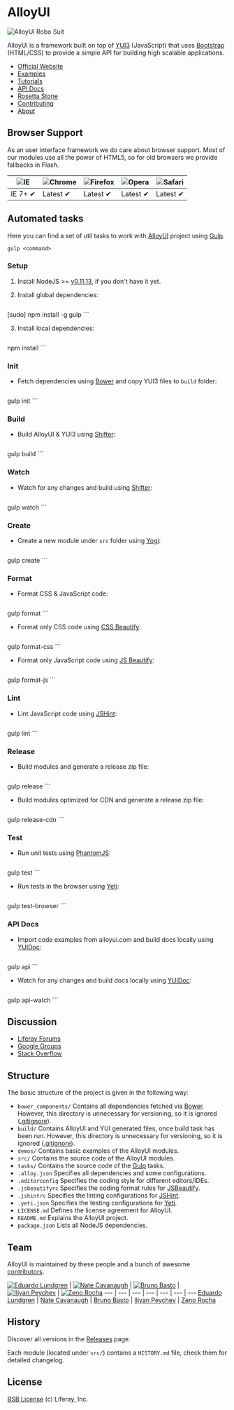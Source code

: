 # AlloyUI

![AlloyUI Robo Suit](http://f.cl.ly/items/292d3K0l3j221n3m0V0D/Alloy-Robo-Suit.jpg)

AlloyUI is a framework built on top of [YUI3](http://yuilibrary.com) (JavaScript) that uses [Bootstrap](http://liferay.github.io/alloy-bootstrap/) (HTML/CSS) to provide a simple API for building high scalable applications.

* [Official Website](http://alloyui.com/)
* [Examples](http://alloyui.com/examples/)
* [Tutorials](http://alloyui.com/tutorials/)
* [API Docs](http://alloyui.com/api/)
* [Rosetta Stone](http://alloyui.com/rosetta-stone/)
* [Contributing](http://alloyui.com/contributing/)
* [About](http://alloyui.com/about/)

## Browser Support

As an user interface framework we do care about browser support. Most of our modules use all the power of HTML5, so for old browsers we provide fallbacks in Flash.

![IE](https://raw.github.com/alrra/browser-logos/master/internet-explorer/internet-explorer_48x48.png) | ![Chrome](https://raw.github.com/alrra/browser-logos/master/chrome/chrome_48x48.png) | ![Firefox](https://raw.github.com/alrra/browser-logos/master/firefox/firefox_48x48.png) | ![Opera](https://raw.github.com/alrra/browser-logos/master/opera/opera_48x48.png) | ![Safari](https://raw.github.com/alrra/browser-logos/master/safari/safari_48x48.png)
--- | --- | --- | --- | --- |
IE 7+ ✔ | Latest ✔ | Latest ✔ | Latest ✔ | Latest ✔ |

## Automated tasks

Here you can find a set of util tasks to work with [AlloyUI](http://github.com/liferay/alloy-ui) project using [Gulp](http://gulpjs.com/).

```
gulp <command>
```

### Setup

1. Install NodeJS >= [v0.11.13](http://nodejs.org/dist/v0.11.13/), if you don't have it yet.

2. Install global dependencies:

    ```
[sudo] npm install -g gulp
    ```

3. Install local dependencies:

    ```
npm install
    ```

### Init

* Fetch dependencies using [Bower](http://bower.io/) and copy YUI3 files to `build` folder:

    ```
gulp init
    ```

### Build

* Build AlloyUI & YUI3 using [Shifter](http://yui.github.io/shifter/):

    ```
gulp build
    ```

### Watch

* Watch for any changes and build using [Shifter](http://yui.github.io/shifter/):

    ```
gulp watch
    ```

### Create

* Create a new module under `src` folder using [Yogi](http://yui.github.io/yogi/):

    ```
gulp create
    ```

### Format

* Format CSS & JavaScript code:

    ```
gulp format
    ```

* Format only CSS code using [CSS Beautify](https://www.npmjs.org/package/cssbeautify/):

    ```
gulp format-css
    ```

* Format only JavaScript code using [JS Beautify](https://www.npmjs.org/package/js-beautify/):

    ```
gulp format-js
    ```

### Lint

* Lint JavaScript code using [JSHint](http://www.jshint.com/):

    ```
gulp lint
    ```

### Release

* Build modules and generate a release zip file:

    ```
gulp release
    ```

* Build modules optimized for CDN and generate a release zip file:

    ```
gulp release-cdn
    ```

### Test

* Run unit tests using [PhantomJS](http://phantomjs.org/):

    ```
gulp test
    ```

* Run tests in the browser using [Yeti](http://yeti.cx/):

    ```
gulp test-browser
    ```

### API Docs

* Import code examples from alloyui.com and build docs locally using [YUIDoc](http://yui.github.io/yuidoc/):

    ```
gulp api
    ```

* Watch for any changes and build docs locally using [YUIDoc](http://yui.github.io/yuidoc/):

    ```
gulp api-watch
    ```

## Discussion

* [Liferay Forums](http://www.liferay.com/community/forums/-/message_boards/category/8409523)
* [Google Groups](https://groups.google.com/forum/?fromgroups#!forum/alloyui)
* [Stack Overflow](http://stackoverflow.com/questions/tagged/alloy-ui)

## Structure

The basic structure of the project is given in the following way:

* `bower_components/` Contains all dependencies fetched via [Bower](http://bower.io/). However, this directory is unnecessary for versioning, so it is ignored ([.gitignore](https://github.com/liferay/alloy-ui/blob/master/.gitignore)).
* `build/` Contains AlloyUI and YUI generated files, once build task has been run. However, this directory is unnecessary for versioning, so it is ignored ([.gitignore](https://github.com/liferay/alloy-ui/blob/master/.gitignore)).
* `demos/` Contains basic examples of the AlloyUI modules.
* `src/` Contains the source code of the AlloyUI modules.
* `tasks/` Contains the source code of the [Gulp](http://gulpjs.com/) tasks.
* `.alloy.json` Specifies all dependencies and some configurations.
* `.editorconfig` Specifies the coding style for different editors/IDEs.
* `.jsbeautifyrc` Specifies the coding format rules for [JSBeautify](http://jsbeautifier.org/).
* `.jshintrc` Specifies the linting configurations for [JSHint](http://www.jshint.com/).
* `.yeti.json` Specifies the testing configurations for [Yeti](http://yeti.cx/).
* `LICENSE.md` Defines the license agreement for AlloyUI.
* `README.md` Explains the AlloyUI project.
* `package.json` Lists all NodeJS dependencies.

## Team

AlloyUI is maintained by these people and a bunch of awesome [contributors](https://github.com/liferay/alloy-ui/graphs/contributors).

[![Eduardo Lundgren](http://gravatar.com/avatar/42327de520e674a6d1686845b30778d0?s=70)](https://github.com/eduardolundgren) | [![Nate Cavanaugh](http://gravatar.com/avatar/3f754d8a639c608d338b580b446c59d6?s=70)](https://github.com/natecavanaugh) | [![Bruno Basto](http://gravatar.com/avatar/4d7367e850216a8e6f9be296c74f0d68?s=70)](https://github.com/brunobasto) | [![Iliyan Peychev](http://gravatar.com/avatar/c2a0cb9ed0d19196b7fe061055c18838?s=70)](https://github.com/ipeychev) | [![Zeno Rocha](http://gravatar.com/avatar/e190023b66e2b8aa73a842b106920c93?s=70)](https://github.com/zenorocha)
--- | --- | --- | --- | --- | --- | ---
[Eduardo Lundgren](https://github.com/eduardolundgren) | [Nate Cavanaugh](https://github.com/natecavanaugh) | [Bruno Basto](https://github.com/brunobasto) | [Iliyan Peychev](https://github.com/ipeychev) | [Zeno Rocha](https://github.com/zenorocha)

## History

Discover all versions in the [Releases](https://github.com/liferay/alloy-ui/releases) page.

Each module (located under `src/`) contains a `HISTORY.md` file, check them for detailed changelog.

## License

[BSB License](https://github.com/liferay/alloy-ui/blob/master/LICENSE.md) (c) Liferay, Inc.
